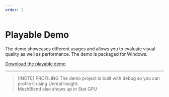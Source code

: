```yaml
---
order: 2
---
```


# Playable Demo

The demo showcases different usages and allows you to evaluate visual quality as well as performance. The demo is packaged for Windows.

<a href="https://drive.google.com/file/d/1BOzZkNZaa3oVsfl1yqchq9VoSyjKFb1F/view" target="blank" class="fabLink">Download the playable demo</a>

---

> [!NOTE] PROFILING
> The demo project is built with debug so you can profile it using Unreal Insight.
> <br>
> MeshBlend also shows up in Stat GPU
